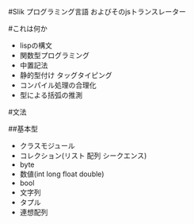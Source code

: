 #Slik
プログラミング言語
およびそのjsトランスレーター

#これは何か
* lispの構文
* 関数型プログラミング
* 中置記法
* 静的型付け タッグタイピング
* コンパイル処理の合理化
* 型による括弧の推測

#文法

##基本型
* クラスモジュール
* コレクション(リスト 配列 シークエンス)
* byte
* 数値(int long float double)
* bool
* 文字列
* タプル
* 連想配列
